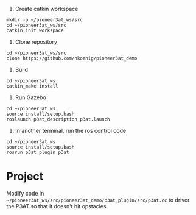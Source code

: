 1. Create catkin workspace

```
mkdir -p ~/pioneer3at_ws/src
cd ~/pioneer3at_ws/src
catkin_init_workspace
```

1. Clone repository

```
cd ~/pioneer3at_ws/src
clone https://github.com/nkoenig/pioneer3at_demo
```

1. Build

```
cd ~/pioneer3at_ws
catkin_make install
```

1. Run Gazebo

```
cd ~/pioneer3at_ws
source install/setup.bash
roslaunch p3at_description p3at.launch
```

1. In another terminal, run the ros control code

```
cd ~/pioneer3at_ws
source install/setup.bash
rosrun p3at_plugin p3at
```

# Project

Modify code in `~/pioneer3at_ws/src/pioneer3at_demo/p3at_plugin/src/p3at.cc`
to driver the P3AT so that it doesn't hit opstacles.
